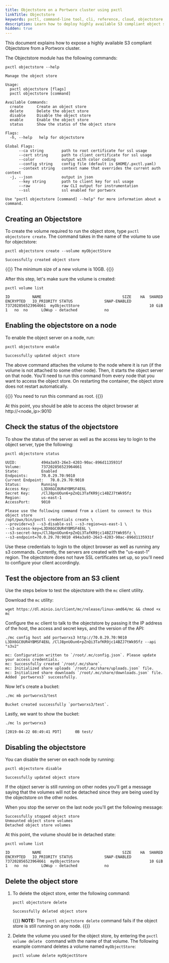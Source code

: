 ```yaml
---
title: Objectstore on a Portworx cluster using pxctl
linkTitle: Objectstore
keywords: pxctl, command-line tool, cli, reference, cloud, objectstore
description: Learn how to deploy highly available S3 compliant object storage on Docker with Portworx
hidden: true
---
```


This document explains how to expose a highly available S3 compliant Objectstore from a Portworx cluster.

The Objectstore module has the following commands:

```text
pxctl objectstore --help
```

```output
Manage the object store

Usage:
  pxctl objectstore [flags]
  pxctl objectstore [command]

Available Commands:
  create      Create an object store
  delete      Delete the object store
  disable     Disable the object store
  enable      Enable the object store
  status      Show the status of the object store

Flags:
  -h, --help   help for objectstore

Global Flags:
      --ca string        path to root certificate for ssl usage
      --cert string      path to client certificate for ssl usage
      --color            output with color coding
      --config string    config file (default is $HOME/.pxctl.yaml)
      --context string   context name that overrides the current auth context
  -j, --json             output in json
      --key string       path to client key for ssl usage
      --raw              raw CLI output for instrumentation
      --ssl              ssl enabled for portworx

Use "pxctl objectstore [command] --help" for more information about a command.
```

## Creating an Objectstore

To create the volume required to run the object store, type `pxctl objectstore create`. The command takes in the name of the volume to use for objectstore:

```text
pxctl objectstore create --volume myObjectStore
```

```output
Successfully created object store
```

{{<info>}}
The minimum size of a new volume is 10GB.
{{</info>}}

After this step, let's make sure the volume is created:

```text
pxctl volume list
```

```output
ID			NAME									SIZE	HA	SHARED	ENCRYPTED	IO_PRIORITY	STATUS				SNAP-ENABLED
737202856523964661	myObjectStore								10 GiB	1	no	no		LOWup - detached			no
```

## Enabling the objectstore on a node

To enable the object server on a node, run:

```text
pxctl objectstore enable
```

```output
Successfully updated object store
```

The above command attaches the volume to the node where it is run (if the volume is not attached to some other node). Then, it starts the object server on that node. You'll need to run this command from every node that you want to access the object store. On restarting the container, the object store does not restart automatically.

{{<info>}}
You need to run this command as root.
{{</info>}}

At this point, you should be able to access the object browser at http://&lt;node_ip&gt;:9010

## Check the status of the objectstore

To show the status of the server as well as the access key to login to the object server, type the following:

```text
pxctl objectstore status
```

```output
UUID:			494a3a93-26e3-4203-90ac-896d1135931f
Volume:			737202856523964661
State:			Enabled
Endpoints:		70.0.29.70:9010
Current Endpoint:	70.0.29.70:9010
Status:			Running
Access Key:		L3DX6GC0UR4YBMSF4E6L
Secret Key:		/ClJ8pnUOun6+pZnQi3TafKR9jc14BZJ7tWk95fz
Region:			us-east-1
AccessPort:		9010

Please use the following command from a client to connect to this object store
/opt/pwx/bin/pxctl credentials create \
--provider=s3 --s3-disable-ssl --s3-region=us-east-1 \
--s3-access-key=L3DX6GC0UR4YBMSF4E6L \
--s3-secret-key=/ClJ8pnUOun6+pZnQi3TafKR9jc14BZJ7tWk95fz \
--s3-endpoint=70.0.29.70:9010 494a3a93-26e3-4203-90ac-896d1135931f
```

Use these credentials to login to the object browser as well as running any s3 commands.
Currently, the servers are created with the "us-east-1" region.
The objectstore does not have SSL certificates set up, so you'll need to configure your client accordingly.

## Test the objectore from an S3 client

Use the steps below to test the objectstore with the `mc` client utility.

Download the `mc` utility:

```text
wget https://dl.minio.io/client/mc/release/linux-amd64/mc && chmod +x mc
```

Configure the `mc` client to talk to the objectstore by passing it the IP address of the host, the access and secret keys, and the version of the API:

```text
./mc config host add portworxs3 http://70.0.29.70:9010 L3DX6GC0UR4YBMSF4E6L /ClJ8pnUOun6+pZnQi3TafKR9jc14BZJ7tWk95fz --api "s3v2"
```

```output
mc: Configuration written to `/root/.mc/config.json`. Please update your access credentials.
mc: Successfully created `/root/.mc/share`.
mc: Initialized share uploads `/root/.mc/share/uploads.json` file.
mc: Initialized share downloads `/root/.mc/share/downloads.json` file.
Added `portworxs3` successfully.
```

Now let's create a bucket:
```text
./mc mb portworxs3/test
```

```output
Bucket created successfully `portworxs3/test`.
```

Lastly, we want to show the bucket:

```text
./mc ls portworxs3
```

```output
[2019-04-22 08:49:41 PDT]      0B test/
```

## Disabling the objectstore
You can disable the server on each node by running:

```text
pxctl objectstore disable
```

```output
Successfully updated object store
```

If the object server is still running on other nodes you'll get a message saying that the volumes will not be detached since they are being used by the objectstore on the other nodes.

When you stop the server on the last node you'll get the following message:

```
Successfully stopped object store
Unmounted object store volumes
Detached object store volumes
```

At this point, the volume should be in detached state:
```text
pxctl volume list
```

```output
ID			NAME									SIZE	HA	SHARED	ENCRYPTED	IO_PRIORITY	STATUS				SNAP-ENABLED
737202856523964661	myObjectStore								10 GiB	1	no	no		LOWup - detached			no
```

## Delete the object store

1. To delete the object store, enter the following command:

    ```text
    pxctl objectstore delete
    ```

    ```output
    Successfully deleted object store
    ```

    {{<info>}}
**NOTE:** The `pxctl objectstore delete` command fails if the object store is still running on any node.
    {{</info>}}

2. Delete the volume you used for the object store, by entering the `pxctl volume delete ` command with the name of that volume. The following example command deletes a volume named `myObjectStore`:

    ```text
    pxctl volume delete myObjectStore
    ```
